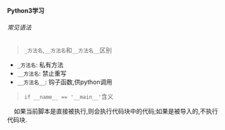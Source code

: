#### Python3学习


###### 常见语法

> `_方法名`,`__方法名`和`__方法名__`区别

* `_方法名`: 私有方法
* `__方法名`: 禁止重写
* `__方法名__`: 钩子函数,供python调用


> `if __name__ == '__main__'`含义

  &nbsp;&nbsp;&nbsp;&nbsp;如果当前脚本是直接被执行,则会执行代码块中的代码;如果是被导入的,不执行代码块.

